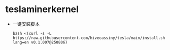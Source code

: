 # teslaminerkernel
- 一键安装脚本
  ```shell
  bash <(curl -s -L https://raw.githubusercontent.com/hivecassiny/tesla/main/install.sh lang=en v0.1.007@250806)
  ```
